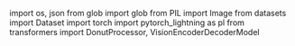 import os, json
from glob import glob
from PIL import Image
from datasets import Dataset
import torch
import pytorch_lightning as pl
from transformers import DonutProcessor, VisionEncoderDecoderModel
